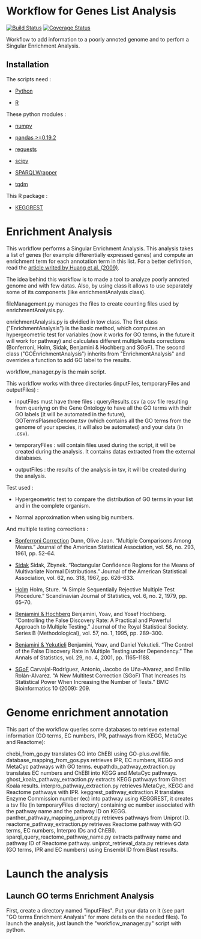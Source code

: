 # Workflow for Genes List Analysis

[![Build Status](https://travis-ci.org/ArnaudBelcour/Workflow_GeneList_Analysis.svg?branch=master)](https://travis-ci.org/ArnaudBelcour/Workflow_GeneList_Analysis)
[![Coverage Status](https://coveralls.io/repos/github/ArnaudBelcour/Workflow_GeneList_Analysis/badge.svg)](https://coveralls.io/github/ArnaudBelcour/Workflow_GeneList_Analysis)

Workflow to add information to a poorly annoted genome and to perfom a Singular Enrichment Analysis.

## Installation

The scripts need :

* [Python](https://www.python.org/downloads/)

* [R](https://cran.r-project.org/index.html)

These python modules :

* [numpy](https://pypi.python.org/pypi/numpy)

* [pandas >=0.19.2](http://pandas.pydata.org/)

* [requests](http://docs.python-requests.org/en/master/)

* [scipy](https://pypi.python.org/pypi/scipy)

* [SPARQLWrapper](https://rdflib.github.io/sparqlwrapper/)

* [tqdm](https://pypi.python.org/pypi/tqdm)

This R package :

* [KEGGREST](https://bioconductor.org/packages/release/bioc/html/KEGGREST.html)

# Enrichment Analysis

This workflow performs a Singular Enrichment Analysis. This analysis takes a list of genes (for example differentially expressed genes) and compute an enrichment term for each annotation term in this list.
For a better definition, read the [article writed by Huang et al. (2009)](https://academic.oup.com/nar/article-lookup/doi/10.1093/nar/gkn923).

The idea behind this workflow is to made a tool to analyze poorly annoted genome and with few datas. Also, by using class it allows to use separately some of its components (like enrichmentAnalysis class).

fileManagement.py manages the files to create counting files used by enrichmentAnalysis.py.

enrichmentAnalysis.py is dividied in tow class. The first class ("EnrichmentAnalysis") is the basic method, which computes an hypergeometric test for variables (now it works for GO terms, in the future it will work for pathway) and calculates different multiple tests corrections (Bonferroni, Holm, Sidak, Benjamini & Hochberg and SGoF). The second class ("GOEnrichmentAnalysis") inherits from "EnrichmentAnalysis" and overrides a function to add GO label to the results.

workflow_manager.py is the main script.

This workflow works with three directories (inputFiles, temporaryFiles and outputFiles) :

* inputFiles must have three files : queryResults.csv (a csv file resulting from queriyng on the Gene Ontology to have all the GO terms with their GO labels (it will be automated in the future), GOTermsPlasmoGenome.tsv (which contains all the GO terms from the genome of your species, it will also be automated) and your data (in .csv).

* temporaryFiles : will contain files used during the script, it will be created during the analysis. It contains datas extracted from the external databases.

* outputFiles : the results of the analysis in tsv, it will be created during the analysis.

Test used :

* Hypergeometric test to compare the distribution of GO terms in your list and in the complete organism.

* Normal approximation when using big numbers.

And multiple testing corrections :

* [Bonferroni Correction](http://www.jstor.org/stable/2282330?seq=1#page_scan_tab_contents) Dunn, Olive Jean. “Multiple Comparisons Among Means.” Journal of the American Statistical Association, vol. 56, no. 293, 1961, pp. 52–64.

* [Sidak](https://www.jstor.org/stable/2283989?seq=1#page_scan_tab_contents) Sidak, Zbynek. “Rectangular Confidence Regions for the Means of Multivariate Normal Distributions.” Journal of the American Statistical Association, vol. 62, no. 318, 1967, pp. 626–633.

* [Holm](http://www.jstor.org/stable/4615733?seq=1#page_scan_tab_contents) Holm, Sture. “A Simple Sequentially Rejective Multiple Test Procedure.” Scandinavian Journal of Statistics, vol. 6, no. 2, 1979, pp. 65–70.

* [Benjamini & Hochberg](https://www.jstor.org/stable/2346101?seq=1#page_scan_tab_contents) Benjamini, Yoav, and Yosef Hochberg. “Controlling the False Discovery Rate: A Practical and Powerful Approach to Multiple Testing.” Journal of the Royal Statistical Society. Series B (Methodological), vol. 57, no. 1, 1995, pp. 289–300.

* [Benjamini & Yekutieli](http://www.jstor.org/stable/2674075?seq=1#page_scan_tab_contents) Benjamini, Yoav, and Daniel Yekutieli. “The Control of the False Discovery Rate in Multiple Testing under Dependency.” The Annals of Statistics, vol. 29, no. 4, 2001, pp. 1165–1188.

* [SGoF](https://www.ncbi.nlm.nih.gov/pmc/articles/PMC2719628/) Carvajal-Rodríguez, Antonio, Jacobo de Uña-Alvarez, and Emilio Rolán-Alvarez. “A New Multitest Correction (SGoF) That Increases Its Statistical Power When Increasing the Number of Tests.” BMC Bioinformatics 10 (2009): 209.

# Genome enrichment annotation

This part of the workflow queries some databases to retrieve external information (GO terms, EC numbers, IPR, pathways from KEGG, MetaCyc and Reactome):

chebi_from_go.py translates GO into ChEBI using GO-plus.owl file.
database_mapping_from_gos.pys retrieves IPR, EC numbers, KEGG and MetaCyc pathways with GO terms.
eupathdb_pathway_extraction.py translates EC numbers and ChEBI into KEGG and MetaCyc pathways.
ghost_koala_pathway_extraction.py extracts KEGG pathways from Ghost Koala results.
interpro_pathway_extraction.py retrieves MetaCyc, KEGG and Reactome pathways with IPR.
keggrest_pathway_extraction.R translates Enzyme Commission number (ec) into pathway using KEGGREST, it creates a tsv file (in temporaryFiles directory) containing ec number associated with the pathway name and the pathway ID on KEGG.
panther_pathway_mapping_uniprot.py retrieves pathways from Uniprot ID.
reactome_pathway_extraction.py retrieves Reactome pathway with GO terms, EC numbers, Interpro IDs and ChEBI).
sparql_query_reactome_pathway_name.py extracts pathway name and pathway ID of Reactome pathway.
uniprot_retrieval_data.py retrieves data (GO terms, IPR and EC numbers) using Ensembl ID from Blast results.

# Launch the analysis

## Launch GO terms Enrichment Analysis

First, create a directory named "inputFiles". Put your data on it (see part "GO terms Enrichment Analysis" for more details on the needed files).
To launch the analysis, just launch the "workflow_manager.py" script with python.
